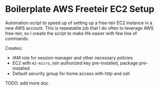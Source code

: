 # Boilerplate AWS Freeteir EC2 Setup

Automation script to speed up of setting up a free-teir EC2 instance in a new AWS account.
This is repeatable job that I do often to leverage AWS free-teir, so I create the script to make life easier with few line of commands.

Creates:
- IAM role for session manager and other necessary policies
- EC2 with `m2-micro`, ssh authorized key pre-installed, package pre-installed
- Default security group for home access with http and ssh

TODO: add more doc